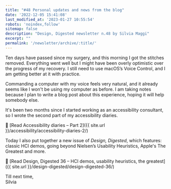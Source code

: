 ```yaml
---
title: "#48 Personal updates and news from the blog"
date: '2022-12-05 15:41:08'
last_modified_at: '2023-01-27 10:55:54'
robots: 'noindex,follow'
sitemap: false
description: "Design, Digested newsletter n.48 by Silvia Maggi"
excerpt: ""
permalink: '/newsletter/archive/:title/'
---
```

Ten days have passed since my surgery, and this morning I got the stitches removed. Everything went well but I might have been overly optimistic over the progress of my recovery. I still need to use macOS’s Voice Control, and I am getting better at it with practice.

Commanding a computer with my voice feels very natural, and it already seems like I won't be using my computer as before. I am taking notes because I plan to write a blog post about this experience, hoping it will help somebody else.

It's been two months since I started working as an accessibility consultant, so I wrote the second part of my accessibility diaries.

🔗 [Read Accessibility diaries – Part 2]({{ site.url }}/accessibility/accessibility-diaries-2/)

Today I also put together a new issue of *Design, Digested*, which features: classic HCI demos, going beyond Nielsen’s Usability Heuristics, Apple's The Greatest and more.

🔗 [Read Design, Digested 36 – HCI demos, usability heuristics, the greatest]({{ site.url }}/design-digested/design-digested-36/)


Till next time,  
Silvia